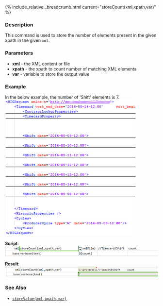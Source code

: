 {% include_relative _breadcrumb.html current="storeCount(xml,xpath,var)" %}

### Description
This command is used to store the number of elements present in the given xpath in the given `xml`.


### Parameters
- **xml** - the XML content or file
- **xpath** - the xpath to count number of matching XML elements
- **var** - variable to store the output value


### Example
In the below example, the number of 'Shift' elements is 7.<br/>
![](image/storeCount_01.png)

**Script**:<br/>
![](image/storeCount_02.png)

**Result**:<br/>
![](image/storeCount_03.png)


### See Also
- [`storeValue(xml,xpath,var)`](storeValue(xml,xpath,var))
